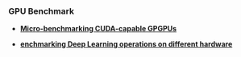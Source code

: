 ### GPU Benchmark
- [**Micro-benchmarking CUDA-capable GPGPUs**](https://github.com/lashgar/microbenchmark)

- [**enchmarking Deep Learning operations on different hardware**](https://github.com/baidu-research/DeepBench)

